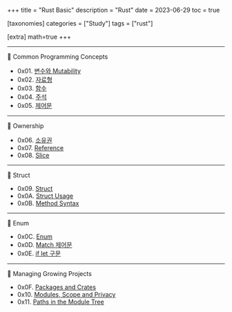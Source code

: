 +++
title = "Rust Basic"
description = "Rust"
date = 2023-06-29
toc = true

[taxonomies]
categories = ["Study"]
tags = ["rust"]

[extra]
math=true
+++

---
📙 Common Programming Concepts
- 0x01. [변수와 Mutability](@/post/0x01_variable_and_mutability.md)
- 0x02. [자료형](@/post/0x02_data_type.md)
- 0x03. [함수](@/post/0x03_functions.md)
- 0x04. [주석](@/post/0x04_comment.md)
- 0x05. [제어문](@/post/0x05_control_flow.md)

---
📙 Ownership
- 0x06. [소유권](@/post/0x06_ownership.md)
- 0x07. [Reference](@/post/0x07_reference.md)
- 0x08. [Slice](@/post/0x08_slice.md)

---
📙 Struct
- 0x09. [Struct](@/post/0x09_struct.md)
- 0x0A. [Struct Usage](@/post/0x0A_struct_usage.md)
- 0x0B. [Method Syntax](@/post/0x0B_method.md)

---
📙 Enum
- 0x0C. [Enum](@/post/0x0C_enum.md)
- 0x0D. [Match 제어문](@/post/0x0D_match_control_flow.md)
- 0x0E. [if let 구문](@/post/0x0E_if_let.md)

---
📙 Managing Growing Projects
- 0x0F. [Packages and Crates](@/post/0x0F_packages_and_crates.md)
- 0x10. [Modules, Scope and Privacy](@/post/0x10_modules_scope_privacy.md)
- 0x11. [Paths in the Module Tree](@/post/0x11_path_in_module_tree.md)
